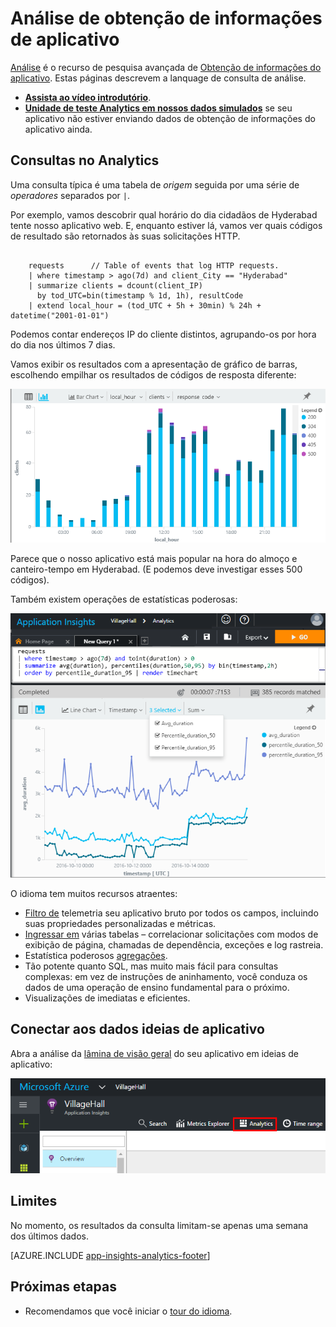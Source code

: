 <properties 
    pageTitle="Análises - a ferramenta de pesquisa avançada de obtenção de informações de aplicativo | Microsoft Azure" 
    description="Visão geral de análise, a ferramenta de pesquisa de diagnóstico poderosos de obtenção de informações do aplicativo. " 
    services="application-insights" 
    documentationCenter=""
    authors="alancameronwills" 
    manager="douge"/>

<tags 
    ms.service="application-insights" 
    ms.workload="tbd" 
    ms.tgt_pltfrm="ibiza" 
    ms.devlang="na" 
    ms.topic="article" 
    ms.date="07/26/2016" 
    ms.author="awills"/>


# <a name="analytics-in-application-insights"></a>Análise de obtenção de informações de aplicativo


[Análise](app-insights-analytics.md) é o recurso de pesquisa avançada de [Obtenção de informações do aplicativo](app-insights-overview.md). Estas páginas descrevem a lanquage de consulta de análise. 

* **[Assista ao vídeo introdutório](https://applicationanalytics-media.azureedge.net/home_page_video.mp4)**.
* **[Unidade de teste Analytics em nossos dados simulados](https://analytics.applicationinsights.io/demo)** se seu aplicativo não estiver enviando dados de obtenção de informações do aplicativo ainda.

## <a name="queries-in-analytics"></a>Consultas no Analytics
 
Uma consulta típica é uma tabela de *origem* seguida por uma série de *operadores* separados por `|`. 

Por exemplo, vamos descobrir qual horário do dia cidadãos de Hyderabad tente nosso aplicativo web. E, enquanto estiver lá, vamos ver quais códigos de resultado são retornados às suas solicitações HTTP. 

```AIQL

    requests      // Table of events that log HTTP requests.
  	| where timestamp > ago(7d) and client_City == "Hyderabad"
  	| summarize clients = dcount(client_IP) 
      by tod_UTC=bin(timestamp % 1d, 1h), resultCode
  	| extend local_hour = (tod_UTC + 5h + 30min) % 24h + datetime("2001-01-01") 
```

Podemos contar endereços IP do cliente distintos, agrupando-os por hora do dia nos últimos 7 dias. 

Vamos exibir os resultados com a apresentação de gráfico de barras, escolhendo empilhar os resultados de códigos de resposta diferente:

![Escolha o gráfico de barras, x e y eixos e segmentação](./media/app-insights-analytics/020.png)

Parece que o nosso aplicativo está mais popular na hora do almoço e canteiro-tempo em Hyderabad. (E podemos deve investigar esses 500 códigos).


Também existem operações de estatísticas poderosas:

![](./media/app-insights-analytics/025.png)


O idioma tem muitos recursos atraentes:

* [Filtro de](app-insights-analytics-reference.md#where-operator) telemetria seu aplicativo bruto por todos os campos, incluindo suas propriedades personalizadas e métricas.
* [Ingressar em](app-insights-analytics-reference.md#join-operator) várias tabelas – correlacionar solicitações com modos de exibição de página, chamadas de dependência, exceções e log rastreia.
* Estatística poderosos [agregações](app-insights-analytics-reference.md#aggregations).
* Tão potente quanto SQL, mas muito mais fácil para consultas complexas: em vez de instruções de aninhamento, você conduza os dados de uma operação de ensino fundamental para o próximo.
* Visualizações de imediatas e eficientes.







## <a name="connect-to-your-application-insights-data"></a>Conectar aos dados ideias de aplicativo


Abra a análise da [lâmina de visão geral](app-insights-dashboards.md) do seu aplicativo em ideias de aplicativo: 

![Abra portal.azure.com, abra o recurso de obtenção de informações do aplicativo e clique em análise.](./media/app-insights-analytics/001.png)


## <a name="limits"></a>Limites

No momento, os resultados da consulta limitam-se apenas uma semana dos últimos dados.



[AZURE.INCLUDE [app-insights-analytics-footer](../../includes/app-insights-analytics-footer.md)]


## <a name="next-steps"></a>Próximas etapas


* Recomendamos que você iniciar o [tour do idioma](app-insights-analytics-tour.md).